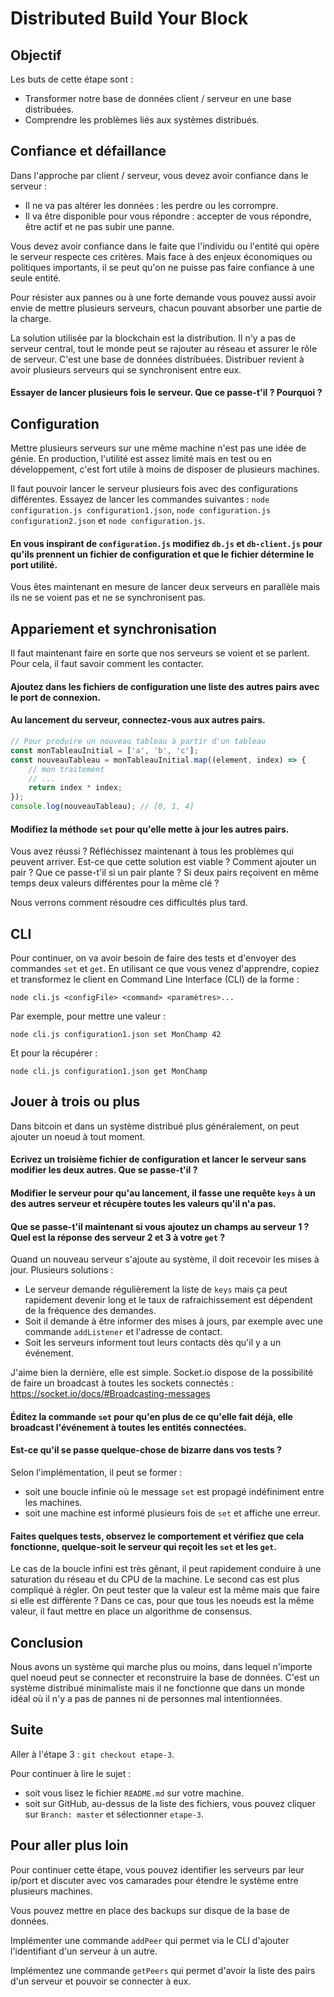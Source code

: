 # Distributed Build Your Block

## Objectif

Les buts de cette étape sont :

* Transformer notre base de données client / serveur en une base distribuées.
* Comprendre les problèmes liés aux systèmes distribués.

## Confiance et défaillance

Dans l'approche par client / serveur, vous devez avoir confiance dans le serveur :

* Il ne va pas altérer les données : les perdre ou les corrompre.
* Il va être disponible pour vous répondre : accepter de vous répondre, être actif et ne pas subir une panne.

Vous devez avoir confiance dans le faite que l'individu ou l'entité qui opère le serveur respecte ces critères. Mais face à des enjeux économiques ou politiques importants, il se peut qu'on ne puisse pas faire confiance à une seule entité.

Pour résister aux pannes ou à une forte demande vous pouvez aussi avoir envie de mettre plusieurs serveurs, chacun pouvant absorber une partie de la charge.

La solution utilisée par la blockchain est la distribution. Il n'y a pas de serveur central, tout le monde peut se rajouter au réseau et assurer le rôle de serveur. C'est une base de données distribuées. Distribuer revient à avoir plusieurs serveurs qui se synchronisent entre eux.

#### Essayer de lancer plusieurs fois le serveur. Que ce passe-t'il ? Pourquoi ?

## Configuration

Mettre plusieurs serveurs sur une même machine n'est pas une idée de génie. En production, l'utilité est assez limité mais en test ou en développement, c'est fort utile à moins de disposer de plusieurs machines.

Il faut pouvoir lancer le serveur plusieurs fois avec des configurations différentes. Essayez de lancer les commandes suivantes : `node configuration.js configuration1.json`, `node configuration.js configuration2.json` et `node configuration.js`.

#### En vous inspirant de `configuration.js` modifiez `db.js` et `db-client.js` pour qu'ils prennent un fichier de configuration et que le fichier détermine le port utilité.

Vous êtes maintenant en mesure de lancer deux serveurs en parallèle mais ils ne se voient pas et ne se synchronisent pas.

## Appariement et synchronisation

Il faut maintenant faire en sorte que nos serveurs se voient et se parlent. Pour cela, il faut savoir comment les contacter.

#### Ajoutez dans les fichiers de configuration une liste des autres pairs avec le port de connexion.

#### Au lancement du serveur, connectez-vous aux autres pairs.

```Javascript
// Pour produire un nouveau tableau à partir d'un tableau
const monTableauInitial = ['a', 'b', 'c'];
const nouveauTableau = monTableauInitial.map((element, index) => {
    // mon traitement
    // ...
    return index * index;
});
console.log(nouveauTableau); // [0, 1, 4]
```

#### Modifiez la méthode `set` pour qu'elle mette à jour les autres pairs.

Vous avez réussi ? Réfléchissez maintenant à tous les problèmes qui peuvent arriver. Est-ce que cette solution est viable ? Comment ajouter un pair ? Que ce passe-t'il si un pair plante ? Si deux pairs reçoivent en même temps deux valeurs différentes pour la même clé ?

Nous verrons comment résoudre ces difficultés plus tard.

## CLI

Pour continuer, on va avoir besoin de faire des tests et d'envoyer des commandes `set` et `get`. En utilisant ce que vous venez d'apprendre, copiez et transformez le client en Command Line Interface (CLI) de la forme :

    node cli.js <configFile> <command> <paramètres>...

Par exemple, pour mettre une valeur :

    node cli.js configuration1.json set MonChamp 42

Et pour la récupérer :

    node cli.js configuration1.json get MonChamp

## Jouer à trois ou plus

Dans bitcoin et dans un système distribué plus généralement, on peut ajouter un noeud à tout moment.

#### Ecrivez un troisième fichier de configuration et lancer le serveur sans modifier les deux autres. Que se passe-t'il ?

#### Modifier le serveur pour qu'au lancement, il fasse une requête `keys` à un des autres serveur et récupère toutes les valeurs qu'il n'a pas.

#### Que se passe-t'il maintenant si vous ajoutez un champs au serveur 1 ? Quel est la réponse des serveur 2 et 3 à votre `get` ?

Quand un nouveau serveur s'ajoute au système, il doit recevoir les mises à jour. Plusieurs solutions :

* Le serveur demande régulièrement la liste de `keys` mais ça peut rapidement devenir long et le taux de rafraichissement est dépendent de la fréquence des demandes.
* Soit il demande à être informer des mises à jours, par exemple avec une commande `addListener` et l'adresse de contact.
* Soit les serveurs informent tout leurs contacts dès qu'il y a un événement.

J'aime bien la dernière, elle est simple. Socket.io dispose de la possibilité de faire un broadcast à toutes les sockets connectés : https://socket.io/docs/#Broadcasting-messages

#### Éditez la commande `set` pour qu'en plus de ce qu'elle fait déjà, elle broadcast l'événement à toutes les entités connectées.

#### Est-ce qu'il se passe quelque-chose de bizarre dans vos tests ?

Selon l'implémentation, il peut se former :

* soit une boucle infinie où le message `set` est propagé indéfiniment entre les machines.
* soit une machine est informé plusieurs fois de `set` et affiche une erreur.

#### Faites quelques tests, observez le comportement et vérifiez que cela fonctionne, quelque-soit le serveur qui reçoit les `set` et les `get`.

Le cas de la boucle infini est très gênant, il peut rapidement conduire à une saturation du réseau et du CPU de la machine. Le second cas est plus compliqué à régler. On peut tester que la valeur est la même mais que faire si elle est diffèrente ? Dans ce cas, pour que tous les noeuds est la même valeur, il faut mettre en place un algorithme de consensus.

## Conclusion

Nous avons un système qui marche plus ou moins, dans lequel n'importe quel noeud peut se connecter et reconstruire la base de données. C'est un système distribué minimaliste mais il ne fonctionne que dans un monde idéal où il n'y a pas de pannes ni de personnes mal intentionnées.

## Suite

Aller à l'étape 3 : `git checkout etape-3`.

Pour continuer à lire le sujet :

* soit vous lisez le fichier `README.md` sur votre machine.
* soit sur GitHub, au-dessus de la liste des fichiers, vous pouvez cliquer sur `Branch: master` et sélectionner `etape-3`.

## Pour aller plus loin

Pour continuer cette étape, vous pouvez identifier les serveurs par leur ip/port et discuter avec vos camarades pour étendre le système entre plusieurs machines.

Vous pouvez mettre en place des backups sur disque de la base de données.

Implémenter une commande `addPeer` qui permet via le CLI d'ajouter l'identifiant d'un serveur à un autre.

Implémentez une commande `getPeers` qui permet d'avoir la liste des pairs d'un serveur et pouvoir se connecter à eux.
